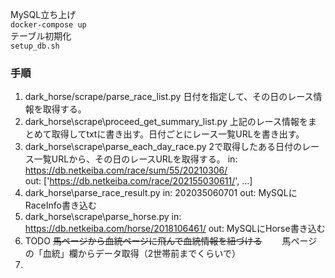 
MySQL立ち上げ  
`docker-compose up`  
テーブル初期化  
`setup_db.sh`


### 手順

1. dark_horse/scrape/parse_race_list.py
日付を指定して、その日のレース情報を取得する。
2. dark_horse\scrape\proceed_get_summary_list.py
上記のレース情報をまとめて取得してtxtに書き出す。日付ごとにレース一覧URLを書き出す。
3. dark_horse\scrape\parse_each_day_race.py
2で取得したある日付のレース一覧URLから、その日のレースURLを取得する。
in: https://db.netkeiba.com/race/sum/55/20210306/  
out: ['https://db.netkeiba.com/race/202155030611/', ...]
4. dark_horse\parse_race_result.py
in: 202035060701
out: MySQLにRaceInfo書き込む
5. dark_horse\scrape\parse_horse.py
in: https://db.netkeiba.com/horse/2018106461/
out: MySQLにHorse書き込む
6. TODO ~~馬ページから血統ページに飛んで血統情報を紐づける~~
　　馬ページの「血統」欄からデータ取得（2世帯前までくらいで）
7. 


